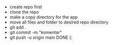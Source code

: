 - create repo first
- clone the repo
- make a copy directory for the app
- move all files and folder to desired repo directory
- git add .
- git commit -m "komentar"
- git push -u origin main
DONE (:
